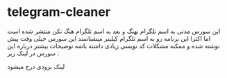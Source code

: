 # telegram-cleaner
این سورس مدتی به اسم تلگرام نهنگ و بعد به اسم تلگرام هنگ نکن منتشر شده است
اما اکثرا این برنامه رو به اسم تلگرام کیلینر میشناسند 
این سورس خیلی وقت پیش نوشته شده و ممکنه مشکلات کد نویسی زیادی داشته باشه
توضیحات بیشتر درباره این سورس در  لینک زیر :

لینک بزودی درج میشود
